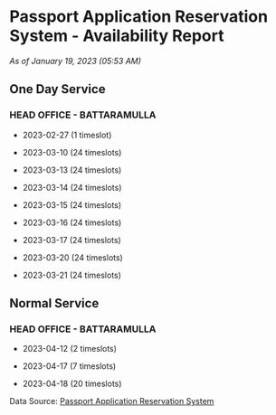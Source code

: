 # Passport Application Reservation System - Availability Report

*As of January 19, 2023 (05:53 AM)*

## One Day Service

### HEAD OFFICE - BATTARAMULLA

* 2023-02-27 (1 timeslot)

* 2023-03-10 (24 timeslots)

* 2023-03-13 (24 timeslots)

* 2023-03-14 (24 timeslots)

* 2023-03-15 (24 timeslots)

* 2023-03-16 (24 timeslots)

* 2023-03-17 (24 timeslots)

* 2023-03-20 (24 timeslots)

* 2023-03-21 (24 timeslots)

## Normal Service

### HEAD OFFICE - BATTARAMULLA

* 2023-04-12 (2 timeslots)

* 2023-04-17 (7 timeslots)

* 2023-04-18 (20 timeslots)

Data Source: [Passport Application Reservation System](https://eservices.immigration.gov.lk:8443/appointment/pages/reservationApplication.xhtml)